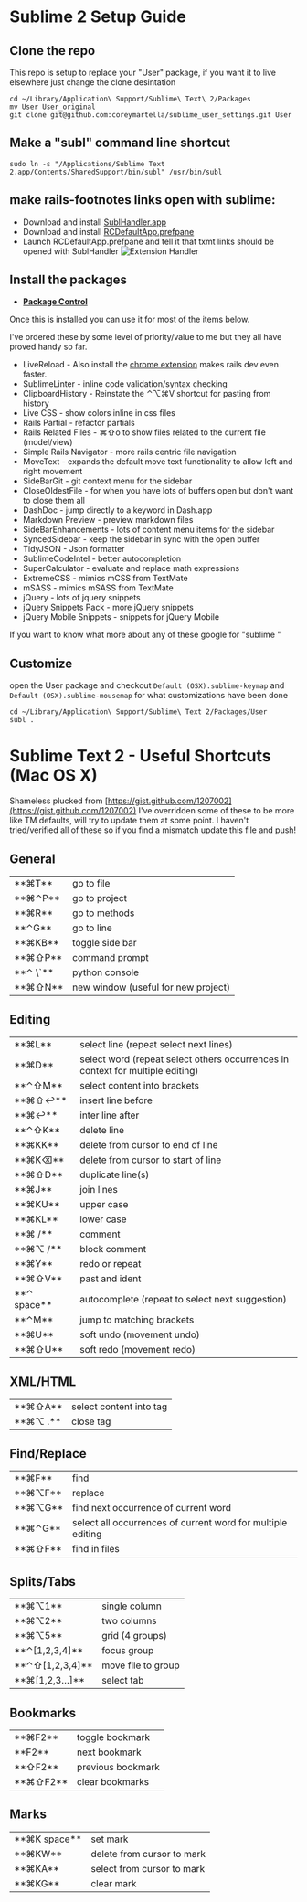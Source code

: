 # Sublime 2 Setup Guide

## Clone the repo

This repo is setup to replace your "User" package, if you want it to live elsewhere just change the clone desintation

    cd ~/Library/Application\ Support/Sublime\ Text\ 2/Packages
    mv User User_original
    git clone git@github.com:coreymartella/sublime_user_settings.git User

## Make a "subl" command line shortcut

    sudo ln -s "/Applications/Sublime Text 2.app/Contents/SharedSupport/bin/subl" /usr/bin/subl

## make rails-footnotes links open with sublime:

* Download and install [SublHandler.app](https://github.com/hiddenbek/subl-handler/downloads)
* Download and install [RCDefaultApp.prefpane](http://www.rubicode.com/Software/RCDefaultApp/)
* Launch RCDefaultApp.prefpane and tell it that txmt links should be opened with SublHandler
![Extension Handler](https://img.skitch.com/20120802-t4kh82g8qfmi9admuecs6u1dgy.jpg)

## Install the packages

* __[Package Control](http://wbond.net/sublime_packages/package_control/installation)__

Once this is installed you can use it for most of the items below.

I've ordered these by some level of priority/value to me but they all have proved handy so far. 

* LiveReload - Also install the [chrome extension](https://chrome.google.com/webstore/detail/jnihajbhpnppcggbcgedagnkighmdlei) makes rails dev even faster.
* SublimeLinter - inline code validation/syntax checking
* ClipboardHistory - Reinstate the ⌃⌥⌘V shortcut for pasting from history
* Live CSS - show colors inline in css files
* Rails Partial - refactor partials
* Rails Related Files - ⌘⇧o to show files related to the current file (model/view)
* Simple Rails Navigator - more rails centric file navigation
* MoveText - expands the default move text functionality to allow left and right movement
* SideBarGit - git context menu for the sidebar
* CloseOldestFile - for when you have lots of buffers open but don't want to close them all
* DashDoc - jump directly to a keyword in Dash.app
* Markdown Preview - preview markdown files
* SideBarEnhancements - lots of content menu items for the sidebar
* SyncedSidebar - keep the sidebar in sync with the open buffer
* TidyJSON - Json formatter
* SublimeCodeIntel - better autocompletion
* SuperCalculator - evaluate and replace math expressions
* ExtremeCSS - mimics mCSS from TextMate
* mSASS - mimics mSASS from TextMate
* jQuery - lots of jquery snippets
* jQuery Snippets Pack - more jQuery snippets
* jQuery Mobile Snippets - snippets for jQuery Mobile

If you want to know what more about any of these google for "sublime <PACKAGE NAME>"

## Customize

open the User package and checkout ```Default (OSX).sublime-keymap``` and ```Default (OSX).sublime-mousemap``` for what customizations have been done

    cd ~/Library/Application\ Support/Sublime\ Text 2/Packages/User
    subl .


Sublime Text 2 - Useful Shortcuts (Mac OS X)
============================================

Shameless plucked from [https://gist.github.com/1207002](https://gist.github.com/1207002) I've overridden some of these to be more like TM defaults, will try to update them at some point. I haven't tried/verified all of these so if you find a mismatch update this file and push!

General
-------

  <table>
  <tr><td>**⌘T**     </td><td>go to file</td></tr>
  <tr><td>**⌘⌃P**    </td><td>go to project</td></tr>
  <tr><td>**⌘R**     </td><td>go to methods</td></tr>
  <tr><td>**⌃G**     </td><td>go to line</td></tr>
  <tr><td>**⌘KB**    </td><td>toggle side bar</td></tr>
  <tr><td>**⌘⇧P**    </td><td>command prompt</td></tr>
  <tr><td>**⌃ \`**   </td><td>python console</td></tr>
  <tr><td>**⌘⇧N**    </td><td>new window (useful for new project)</td></tr>
  </table>

Editing
-------

  <table>
  <tr><td>**⌘L**        </td><td>select line (repeat select next lines)</td></tr>
  <tr><td>**⌘D**        </td><td>select word (repeat select others occurrences in context for multiple editing)</td></tr>
  <tr><td>**⌃⇧M**       </td><td>select content into brackets</td></tr>
  <tr><td>**⌘⇧↩**       </td><td>insert line before</td></tr>
  <tr><td>**⌘↩**        </td><td>inter line after</td></tr>
  <tr><td>**⌃⇧K**       </td><td>delete line</td></tr>
  <tr><td>**⌘KK**       </td><td>delete from cursor to end of line</td></tr>
  <tr><td>**⌘K⌫**       </td><td>delete from cursor to start of line</td></tr>
  <tr><td>**⌘⇧D**       </td><td>duplicate line(s)</td></tr>
  <tr><td>**⌘J**        </td><td>join lines</td></tr>
  <tr><td>**⌘KU**       </td><td>upper case</td></tr>
  <tr><td>**⌘KL**       </td><td>lower case</td></tr>
  <tr><td>**⌘ /**       </td><td>comment</td></tr>
  <tr><td>**⌘⌥ /**      </td><td>block comment</td></tr>
  <tr><td>**⌘Y**        </td><td>redo or repeat</td></tr>
  <tr><td>**⌘⇧V**       </td><td>past and ident</td></tr>
  <tr><td>**⌃ space**   </td><td>autocomplete (repeat to select next suggestion)</td></tr>
  <tr><td>**⌃M**        </td><td>jump to matching brackets</td></tr>
  <tr><td>**⌘U**        </td><td>soft undo (movement undo)</td></tr>
  <tr><td>**⌘⇧U**       </td><td>soft redo (movement redo)</td></tr>
  </table>

XML/HTML
--------

  <table>
  <tr><td>**⌘⇧A**    </td><td>select content into tag</td></tr>
  <tr><td>**⌘⌥ .**   </td><td>close tag</td></tr>
  </table>

Find/Replace
------------

  <table>
  <tr><td>**⌘F**    </td><td>find</td></tr>
  <tr><td>**⌘⌥F**   </td><td>replace</td></tr>
  <tr><td>**⌘⌥G**   </td><td>find next occurrence of current word</td></tr>
  <tr><td>**⌘⌃G**   </td><td>select all occurrences of current word for multiple editing</td></tr>
  <tr><td>**⌘⇧F**   </td><td>find in files</td></tr>
  </table>

Splits/Tabs
-----------

  <table>
  <tr><td>**⌘⌥1**           </td><td>single column</td></tr>
  <tr><td>**⌘⌥2**           </td><td>two columns</td></tr>
  <tr><td>**⌘⌥5**           </td><td>grid (4 groups)</td></tr>
  <tr><td>**⌃[1,2,3,4]**    </td><td>focus group</td></tr>
  <tr><td>**⌃⇧[1,2,3,4]**   </td><td>move file to group</td></tr>
  <tr><td>**⌘[1,2,3…]**     </td><td>select tab</td></tr>
  </table>

Bookmarks
---------

  <table>
  <tr><td>**⌘F2**    </td><td>toggle bookmark</td></tr>
  <tr><td>**F2**     </td><td>next bookmark</td></tr>
  <tr><td>**⇧F2**    </td><td>previous bookmark</td></tr>
  <tr><td>**⌘⇧F2**   </td><td>clear bookmarks</td></tr>
  </table>

Marks
-----

  <table>
  <tr><td>**⌘K space**   </td><td>set mark</td></tr>
  <tr><td>**⌘KW**        </td><td>delete from cursor to mark</td></tr>
  <tr><td>**⌘KA**        </td><td>select from cursor to mark</td></tr>
  <tr><td>**⌘KG**        </td><td>clear mark</td></tr>
  </table>



